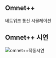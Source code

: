 ## Omnet++
네트워크 통신 시뮬레이션


## Omnet++ 시연
![omnet++작동시연](https://github.com/user-attachments/assets/242e4650-4a77-470b-9f3c-7cb6ddaeee61)
